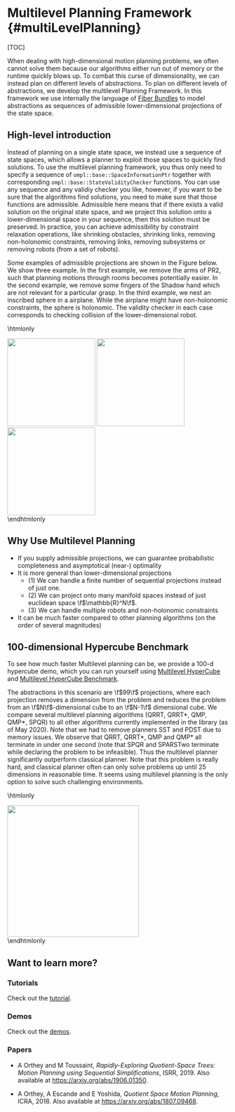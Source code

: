 # Multilevel Planning Framework {#multiLevelPlanning}

[TOC]

When dealing with high-dimensional motion planning problems, we often cannot 
solve them because our algorithms either run out of memory or the runtime
quickly blows up. To combat this curse of dimensionality, we can instead plan on different levels
of abstractions. To plan on different levels of abstractions, we develop the
multilevel Planning Framework. In this framework we use internally the language of
[Fiber Bundles](https://en.wikipedia.org/wiki/Fiber_bundle) to model
abstractions as sequences of admissible lower-dimensional projections of the
state space. 

## High-level introduction

Instead of planning on a single state space, we instead use a sequence of state
spaces, which allows a planner to exploit those spaces to quickly find
solutions. To use the multilevel planning framework, you thus only need to
specify a sequence of `ompl::base::SpaceInformationPtr` together with
corresponding `ompl::base::StateValidityChecker` functions. You can use any
sequence and any validiy checker you like, however, if you want to be sure that
the algorithms find solutions, you need to make sure that those functions are
admissible. Admissible here means that if there exists a valid solution on the
original state space, and we project this solution onto a lower-dimensional
space in your sequence, then this solution must be preserved. In practice, you
can achieve admissibility by constraint relaxation operations, like shrinking
obstacles, shrinking links, removing non-holonomic constraints, removing links,
removing subsystems or removing robots (from a set of robots).

Some examples of admissible projections are shown in the Figure below. We show
three example. In the first example, we remove the arms of PR2, such that
planning motions through rooms becomes potentially easier.  In the second
example, we remove some fingers of the Shadow hand which are not relevant for a
particular grasp. In the third example, we nest an inscribed sphere in a
airplane. While the airplane might have non-holonomic constraints, the sphere is
holonomic. The validity checker in each case corresponds to checking collision
of the lower-dimensional robot.

\htmlonly
<div class="row">
  <img src="images/multilevel/PR2.png" height=200 class="col-xs-6 col-xs-offset-3">
  <img src="images/multilevel/hand.png" height=200 class="col-xs-6 col-xs-offset-3">
  <img src="images/multilevel/plane.png" height=200 class="col-xs-6 col-xs-offset-3">
</div>
</div>
\endhtmlonly

## Why Use Multilevel Planning

- If you supply admissible projections, we can guarantee probabilistic completeness and asymptotical (near-) optimality
- It is more general than lower-dimensional projections
  - (1) We can handle a finite number of sequential projections instead of just one.
  - (2) We can project onto many manifold spaces instead of just euclidean
    space \f$\mathbb{R}^N\f$.
  - (3) We can handle multiple robots and non-holonomic constraints
- It can be much faster compared to other planning algorithms (on the order of
  several magnitudes)

## 100-dimensional Hypercube Benchmark

To see how much faster Multilevel planning can be, we provide a 100-d hypercube
demo, which you can run yourself using [Multilevel HyperCube](MultiLevelPlanningHyperCube_8cpp_source.html) and [Multilevel HyperCube Benchmark](MultiLevelPlanningHyperCubeBenchmark_8cpp_source.html).

The abstractions in this scenario are \f$99\f$ projections, where each
projection removes a dimension from the problem and reduces the problem from an
\f$N\f$-dimensional cube to an \f$N-1\f$ dimensional cube. We compare several
multilevel planning algorithms (QRRT, QRRT*, QMP, QMP*, SPQR) to all other
algorithms currently implemented in the library (as of May 2020). Note that we
had to remove planners SST and PDST due to memory issues. We observe that QRRT,
QRRT*, QMP and QMP* all terminate in under one second (note that SPQR and
SPARSTwo terminate while declaring the problem to be infeasible). Thus the
multilevel planner significantly outperform classical planner. Note that this
problem is really hard, and classical planner often can only solve problems up
until $25$ dimensions in reasonable time. It seems using multilevel planning is
the only option to solve such challenging environments.

\htmlonly
<div class="row">
  <img height=300 src="images/multilevel/100D_hypercube.png">
</div>
</div>
\endhtmlonly

## Want to learn more?

### Tutorials

Check out the [tutorial](multiLevelPlanningTutorial.html).

### Demos

Check out the [demos](group__demos.html).

### Papers

- A Orthey and M Toussaint, _Rapidly-Exploring Quotient-Space Trees: Motion Planning using Sequential Simplifications_, ISRR, 2019. Also available at <https://arxiv.org/abs/1906.01350>.

- A Orthey, A Escande and E Yoshida, _Quotient Space Motion Planning_, ICRA, 2018. Also available at <https://arxiv.org/abs/1807.09468>.
